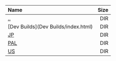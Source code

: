 |Name|Size|
|:---|---:|
|[..](../index.html)|DIR|
|[Dev Builds](Dev Builds/index.html)|DIR|
|[JP](JP/index.html)|DIR|
|[PAL](PAL/index.html)|DIR|
|[US](US/index.html)|DIR|
